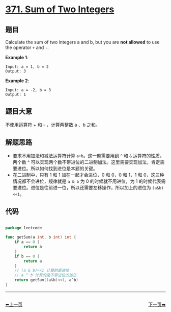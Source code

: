 # [371. Sum of Two Integers](https://leetcode.com/problems/sum-of-two-integers/)


## 题目

Calculate the sum of two integers a and b, but you are **not allowed** to use the operator `+` and `-`.

**Example 1**:

    Input: a = 1, b = 2
    Output: 3

**Example 2**:

    Input: a = -2, b = 3
    Output: 1


## 题目大意

不使用运算符 + 和 - ​​​​​​​，计算两整数 ​​​​​​​a 、b ​​​​​​​之和。

## 解题思路

- 要求不用加法和减法运算符计算 `a+b`。这一题需要用到 `^` 和 `&` 运算符的性质，两个数 ^ 可以实现两个数不带进位的二进制加法。这里需要实现加法，肯定需要进位。所以如何找到进位是本题的关键。
- 在二进制中，只有 1 和 1 加在一起才会进位，0 和 0，0 和 1，1 和 0，这三种情况都不会进位，规律就是 `a & b` 为 0 的时候就不用进位，为 1 的时候代表需要进位。进位是往前进一位，所以还需要左移操作，所以加上的进位为 `(a&b)<<1`。


## 代码

```go

package leetcode

func getSum(a int, b int) int {
    if a == 0 {
        return b
    }
    if b == 0 {
        return a
    }
    // (a & b)<<1 计算的是进位
    // a ^ b 计算的是不带进位的加法
    return getSum((a&b)<<1, a^b)
}

```


----------------------------------------------
<div style="display: flex;justify-content: space-between;align-items: center;">
<p><a href="https://books.halfrost.com/leetcode/ChapterFour/0300~0399/0368.Largest-Divisible-Subset/">⬅️上一页</a></p>
<p><a href="https://books.halfrost.com/leetcode/ChapterFour/0300~0399/0372.Super-Pow/">下一页➡️</a></p>
</div>
